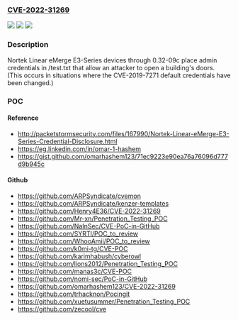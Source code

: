 ### [CVE-2022-31269](https://cve.mitre.org/cgi-bin/cvename.cgi?name=CVE-2022-31269)
![](https://img.shields.io/static/v1?label=Product&message=n%2Fa&color=blue)
![](https://img.shields.io/static/v1?label=Version&message=n%2Fa&color=blue)
![](https://img.shields.io/static/v1?label=Vulnerability&message=n%2Fa&color=brighgreen)

### Description

Nortek Linear eMerge E3-Series devices through 0.32-09c place admin credentials in /test.txt that allow an attacker to open a building's doors. (This occurs in situations where the CVE-2019-7271 default credentials have been changed.)

### POC

#### Reference
- http://packetstormsecurity.com/files/167990/Nortek-Linear-eMerge-E3-Series-Credential-Disclosure.html
- https://eg.linkedin.com/in/omar-1-hashem
- https://gist.github.com/omarhashem123/71ec9223e90ea76a76096d777d9b945c

#### Github
- https://github.com/ARPSyndicate/cvemon
- https://github.com/ARPSyndicate/kenzer-templates
- https://github.com/Henry4E36/CVE-2022-31269
- https://github.com/Mr-xn/Penetration_Testing_POC
- https://github.com/NaInSec/CVE-PoC-in-GitHub
- https://github.com/SYRTI/POC_to_review
- https://github.com/WhooAmii/POC_to_review
- https://github.com/k0mi-tg/CVE-POC
- https://github.com/karimhabush/cyberowl
- https://github.com/lions2012/Penetration_Testing_POC
- https://github.com/manas3c/CVE-POC
- https://github.com/nomi-sec/PoC-in-GitHub
- https://github.com/omarhashem123/CVE-2022-31269
- https://github.com/trhacknon/Pocingit
- https://github.com/xuetusummer/Penetration_Testing_POC
- https://github.com/zecool/cve

